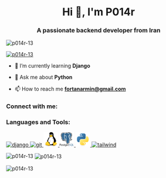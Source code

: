 
<h1 align="center">Hi 👋, I'm P014r</h1>
<h3 align="center">A passionate backend developer from Iran</h3>
<img align='right',alt='Coding',width='400',src='[image](https://github.com/P014r-13/P014r-13/assets/153814398/6c536514-0c1e-43c8-b586-0bdbf3b5a5b2)'>

<p align="left"> <img src="https://komarev.com/ghpvc/?username=p014r-13&label=Profile%20views&color=0e75b6&style=flat" alt="p014r-13" /> </p>

<p align="left"> <a href="https://github.com/ryo-ma/github-profile-trophy"><img src="https://github-profile-trophy.vercel.app/?username=p014r-13" alt="p014r-13" /></a> </p>

- 🌱 I’m currently learning **Django**

- 💬 Ask me about **Python**

- 📫 How to reach me **fortanarmin@gmail.com**

<h3 align="left">Connect with me:</h3>
<p align="left">
</p>

<h3 align="left">Languages and Tools:</h3>
<p align="left"> <a href="https://www.djangoproject.com/" target="_blank" rel="noreferrer"> <img src="https://cdn.worldvectorlogo.com/logos/django.svg" alt="django" width="40" height="40"/> </a> <a href="https://git-scm.com/" target="_blank" rel="noreferrer"> <img src="https://www.vectorlogo.zone/logos/git-scm/git-scm-icon.svg" alt="git" width="40" height="40"/> </a> <a href="https://www.linux.org/" target="_blank" rel="noreferrer"> <img src="https://raw.githubusercontent.com/devicons/devicon/master/icons/linux/linux-original.svg" alt="linux" width="40" height="40"/> </a> <a href="https://www.postgresql.org" target="_blank" rel="noreferrer"> <img src="https://raw.githubusercontent.com/devicons/devicon/master/icons/postgresql/postgresql-original-wordmark.svg" alt="postgresql" width="40" height="40"/> </a> <a href="https://www.python.org" target="_blank" rel="noreferrer"> <img src="https://raw.githubusercontent.com/devicons/devicon/master/icons/python/python-original.svg" alt="python" width="40" height="40"/> </a> <a href="https://tailwindcss.com/" target="_blank" rel="noreferrer"> <img src="https://www.vectorlogo.zone/logos/tailwindcss/tailwindcss-icon.svg" alt="tailwind" width="40" height="40"/> </a> </p>

<p><img align="left" src="https://github-readme-stats.vercel.app/api/top-langs?username=p014r-13&show_icons=true&locale=en&layout=compact" alt="p014r-13" /></p>

<p>&nbsp;<img align="center" src="https://github-readme-stats.vercel.app/api?username=p014r-13&show_icons=true&locale=en" alt="p014r-13" /></p>

<p><img align="center" src="https://github-readme-streak-stats.herokuapp.com/?user=p014r-13&" alt="p014r-13" /></p>

